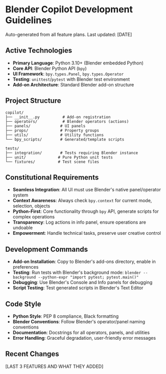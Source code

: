 # Blender Copilot Development Guidelines

Auto-generated from all feature plans. Last updated: [DATE]

## Active Technologies
- **Primary Language**: Python 3.10+ (Blender embedded Python)
- **Core API**: Blender Python API (`bpy`)
- **UI Framework**: `bpy.types.Panel`, `bpy.types.Operator`
- **Testing**: `unittest`/`pytest` with Blender test environment
- **Add-on Architecture**: Standard Blender add-on structure

## Project Structure
```
copilot/
├── __init__.py          # Add-on registration
├── operators/           # Blender operators (actions)
├── panels/             # UI panels
├── props/              # Property groups
├── utils/              # Utility functions
└── bpy_scripts/        # Generated/template scripts

tests/
├── integration/        # Tests requiring Blender instance
├── unit/              # Pure Python unit tests
└── fixtures/          # Test scene files
```

## Constitutional Requirements
- **Seamless Integration**: All UI must use Blender's native panel/operator system
- **Context Awareness**: Always check `bpy.context` for current mode, selection, objects
- **Python-First**: Core functionality through `bpy` API, generate scripts for complex operations
- **Transparency**: Log actions in info panel, ensure operations are undoable
- **Empowerment**: Handle technical tasks, preserve user creative control

## Development Commands
- **Add-on Installation**: Copy to Blender's add-ons directory, enable in preferences
- **Testing**: Run tests with Blender's background mode: `blender --background --python-expr "import pytest; pytest.main()"`
- **Debugging**: Use Blender's Console and Info panels for debugging
- **Script Testing**: Test generated scripts in Blender's Text Editor

## Code Style
- **Python Style**: PEP 8 compliance, Black formatting
- **Blender Conventions**: Follow Blender's operator/panel naming conventions
- **Documentation**: Docstrings for all operators, panels, and utilities
- **Error Handling**: Graceful degradation, user-friendly error messages

## Recent Changes
[LAST 3 FEATURES AND WHAT THEY ADDED]

<!-- MANUAL ADDITIONS START -->
<!-- MANUAL ADDITIONS END -->
